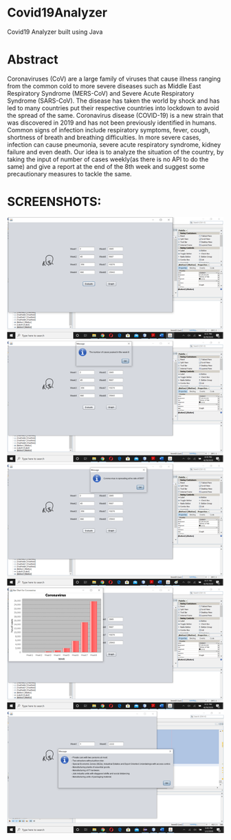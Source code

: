 # Covid19Analyzer
Covid19 Analyzer built using Java

# Abstract
Coronaviruses (CoV) are a large family of viruses that cause illness ranging from the common cold to more severe diseases such as Middle East Respiratory Syndrome (MERS-CoV) and Severe Acute Respiratory Syndrome (SARS-CoV). The disease has taken the world by shock and has led to many countries put their respective countries into lockdown to avoid the spread of the same.
Coronavirus disease (COVID-19) is a new strain that was discovered in 2019 and has not been previously identified in humans.
Common signs of infection include respiratory symptoms, fever, cough, shortness of breath and breathing difficulties. In more severe cases, infection can cause pneumonia, severe acute respiratory syndrome, kidney failure and even death. 
Our idea is to analyze the situation of the country, by taking the input of number of cases weekly(as there is no API to do the same) and give a report at the end of the 8th week and suggest some precautionary measures to tackle the same.


# SCREENSHOTS:
![](screenshots/1.png)
![](screenshots/2.png)
![](screenshots/3.png)
![](screenshots/4.png)
![](screenshots/5.png)
